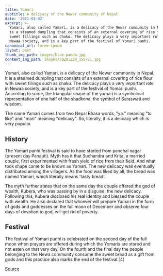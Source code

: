 ```yaml
---
title: Yomari
subtitle: A delicacy of the Newar community of Nepal
date: '2021-01-02'
excerpt: >-
  Yomari, also called Yamari, is a delicacy of the Newar community in Nepal. It
  is a steamed dumpling that consists of an external covering of rice flour with
  sweet fillings such as chaku. The delicacy plays a very important role in
  Newaa society, and is a key part of the festival of Yomari punhi.
canonical_url: lorem-ipsum
layout: post
thumb_img_path: images/blue-panda.jpg
content_img_path: images/20201230_155721.jpg
---
```

Yomari, also called Yamari, is a delicacy of the Newar community in Nepal. It is a steamed dumpling that consists of an external covering of rice flour with sweet fillings such as chaku. The delicacy plays a very important role in Newaa society, and is a key part of the festival of Yomari punhi. According to some, the triangular shape of the yamari is a symbolical representation of one half of the shadkona, the symbol of Saraswati and wisdom.

The name Yamari comes from two Nepal Bhasa words, "ya:" meaning "to like" and "mari" meaning "delicacy". So, literally, it is a delicacy which is very popular.

## History
The Yomari punhi festival is said to have started from panchal nagar (present day Panauti). Myth has it that Suchandra and Krita, a married couple, first experimented with fresh yield of rice from their field. And what took shape came to be known as Yamari. The new delicacy was eventually distributed among the villagers. As the food was liked by all, the bread was named Yamari, which literally means 'tasty bread'.

The myth further states that on the same day the couple offered the god of wealth, Kubera, who was passing by in a disguise, the new delicacy. Following this, Kubera disclosed his real identity and blessed the couple with wealth. He also declared that whoever will prepare Yamari in the form of gods and goddesses on the full moon of December and observe four days of devotion to god, will get rid of poverty.

## Festival
The festival of Yomari punhi is celebrated on the second day of the full moon when prayers are offered during which the Yomaris are stored and not eaten on that very day. On the fourth and the final day the people belonging to the Newa community consume the sweet bread as a gift from gods and this practice also marks the end of the festival.[4]



[Source](https://en.wikipedia.org/wiki/Yomari)
